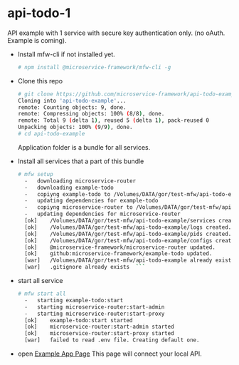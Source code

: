 # api-todo-1

API example with 1 service with secure key authentication only. (no oAuth. Example is coming).

- Install mfw-cli if not installed yet.
  ```sh
  # npm install @microservice-framework/mfw-cli -g
  ```

- Clone this repo
  ```sh
  # git clone https://github.com/microservice-framework/api-todo-example.git
  Cloning into 'api-todo-example'...
  remote: Counting objects: 9, done.
  remote: Compressing objects: 100% (8/8), done.
  remote: Total 9 (delta 1), reused 5 (delta 1), pack-reused 0
  Unpacking objects: 100% (9/9), done.
  # cd api-todo-example
  ```
  Application folder is a bundle for all services.
  
- Install all services that a part of this bundle
  ```sh
  # mfw setup
	-	downloading microservice-router
	-	downloading example-todo
	-	copiyng example-todo to /Volumes/DATA/gor/test-mfw/api-todo-example/services/example-todo
	-	updating dependencies for example-todo
	-	copiyng microservice-router to /Volumes/DATA/gor/test-mfw/api-todo-example/services/microservice-router
	-	updating dependencies for microservice-router
	[ok]	/Volumes/DATA/gor/test-mfw/api-todo-example/services created.
	[ok]	/Volumes/DATA/gor/test-mfw/api-todo-example/logs created.
	[ok]	/Volumes/DATA/gor/test-mfw/api-todo-example/pids created.
	[ok]	/Volumes/DATA/gor/test-mfw/api-todo-example/configs created.
	[ok]	@microservice-framework/microservice-router updated.
	[ok]	github:microservice-framework/example-todo updated.
	[war]	/Volumes/DATA/gor/test-mfw/api-todo-example already exists.
	[war]	.gitignore already exists  ```

- start all service
  ```sh
  # mfw start all
	-	starting example-todo:start
	-	starting microservice-router:start-admin
	-	starting microservice-router:start-proxy
	[ok]	example-todo:start started
	[ok]	microservice-router:start-admin started
	[ok]	microservice-router:start-proxy started
	[war]	failed to read .env file. Creating default one.
  ```

- open [Example App Page](http://microservice-frame.work/api-todo-example/)
  This page will connect your local API.